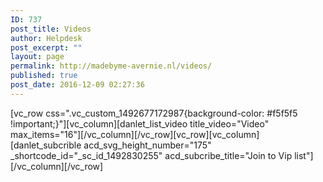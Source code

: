 ```yaml
---
ID: 737
post_title: Videos
author: Helpdesk
post_excerpt: ""
layout: page
permalink: http://madebyme-avernie.nl/videos/
published: true
post_date: 2016-12-09 02:27:36
---
```

[vc_row css=".vc_custom_1492677172987{background-color: #f5f5f5 !important;}"][vc_column][danlet_list_video title_video="Video" max_items="16"][/vc_column][/vc_row][vc_row][vc_column][danlet_subcrible acd_svg_height_number="175" _shortcode_id="_sc_id_1492830255" acd_subcribe_title="Join to Vip list"][/vc_column][/vc_row]